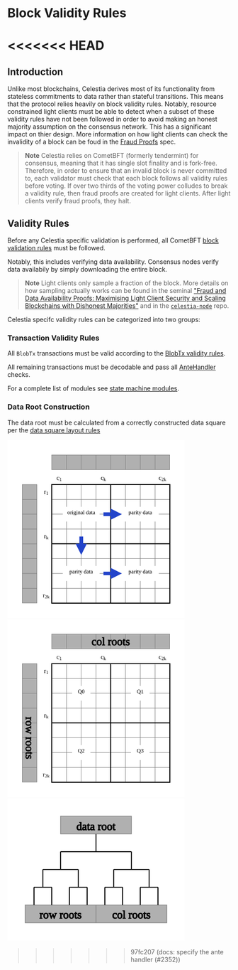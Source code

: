 # Block Validity Rules
<<<<<<< HEAD
=======

## Introduction

Unlike most blockchains, Celestia derives most of its functionality from
stateless commitments to data rather than stateful transitions. This means that
the protocol relies heavily on block validity rules. Notably, resource
constrained light clients must be able to detect when a subset of these validity
rules have not been followed in order to avoid making an honest majority
assumption on the consensus network. This has a significant impact on thier
design. More information on how light clients can check the invalidity of a
block can be foud in the [Fraud Proofs](./fraud_proofs.md) spec.

> **Note** Celestia relies on CometBFT (formerly tendermint) for consensus,
> meaning that it has single slot finality and is fork-free. Therefore, in order
> to ensure that an invalid block is never committed to, each validator must
> check that each block follows all validity rules before voting. If over two
> thirds of the voting power colludes to break a validity rule, then fraud
> proofs are created for light clients. After light clients verify fraud proofs,
> they halt.

## Validity Rules

Before any Celestia specific validation is performed, all CometBFT [block
validation
rules](https://github.com/cometbft/cometbft/blob/v0.34.28/spec/core/data_structures.md#block)
must be followed.

Notably, this includes verifying data availability. Consensus nodes verify data
availabily by simply downloading the entire block.

> **Note** Light clients only sample a fraction of the block. More details on
> how sampling actually works can be found in the seminal ["Fraud and Data
> Availability Proofs: Maximising Light Client Security and Scaling Blockchains
> with Dishonest Majorities"](https://arxiv.org/abs/1809.09044) and in the
> [`celestia-node`](https://github.com/celestiaorg/celestia-node) repo.

Celestia specifc validity rules can be categorized into two groups:

### Transaction Validity Rules

All `BlobTx` transactions must be valid according to the [BlobTx validity rules](../../../x/blob/README.md#validity-rules).

All remaining transactions must be decodable and pass all [AnteHandler](./ante_handler.md) checks.

For a complete list of modules see [state machine modules](./state_machine_modules.md).

### Data Root Construction

The data root must be calculated from a correctly constructed data square per the [data square layout rules](./data_square_layout.md)

<img src="./figures/rs2d_extending.svg" alt="Figure 1: Erasure Encoding" width="400"/> <img
src="./figures/rs2d_quadrants.svg" alt="Figure 2: rsmt2d" width="400"/> <img src="./figures/data_root.svg" alt="Figure 3: Data Root" width="400"/>
>>>>>>> 97fc207 (docs: specify the ante handler (#2352))
